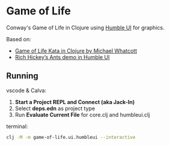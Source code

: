 # Game of Life

Conway's Game of Life in Clojure using [Humble UI](https://github.com/HumbleUI/HumbleUI) for graphics.

Based on:

- [Game of Life Kata in Clojure by Michael Whatcott](https://www.youtube.com/watch?v=15WJqtGbaH8)
- [Rich Hickey’s Ants demo in Humble UI](https://github.com/tonsky/humble-ants)

## Running

vscode & Calva:

1. **Start a Project REPL and Connect (aka Jack-In)**
1. Select **deps.edn** as project type
1. Run **Evaluate Current File** for core.clj and humbleui.clj

terminal:

```bash
clj -M -m game-of-life.ui.humbleui --interactive
```
